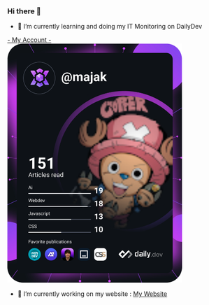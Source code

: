 ### Hi there 👋

- 🌱 I’m currently learning and doing my IT Monitoring on DailyDev
<div id="DevCard">
  <a href="https://app.daily.dev/majak">- My Account -</a>
  </br>
  <a href="https://app.daily.dev/majak"><img src="https://github.com/Majak0/Majak0/blob/main/devcard.svg" width="400" alt="Maxime Jacquot's Dev Card"/></a>
</div>

- 🔭 I’m currently working on my website :
<a href="https://majaktwitch.000webhostapp.com/"> My Website </a>
<!--
**Majak0/Majak0** is a ✨ _special_ ✨ repository because its `README.md` (this file) appears on your GitHub profile.

Here are some ideas to get you started:

- 🔭 I’m currently working on ...

- 👯 I’m looking to collaborate on ...
- 🤔 I’m looking for help with ...
- 💬 Ask me about ...
- 📫 How to reach me: ...
- 😄 Pronouns: ...
- ⚡ Fun fact: ...
-->
